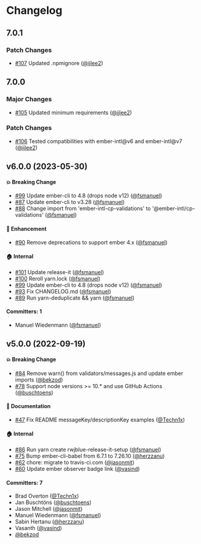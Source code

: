 # Changelog

## 7.0.1

### Patch Changes

- [#107](https://github.com/ember-intl/cp-validations/pull/107) Updated .npmignore ([@ijlee2](https://github.com/ijlee2))

## 7.0.0

### Major Changes

- [#105](https://github.com/ember-intl/cp-validations/pull/105) Updated minimum requirements ([@ijlee2](https://github.com/ijlee2))

### Patch Changes

- [#106](https://github.com/ember-intl/cp-validations/pull/106) Tested compatibilities with ember-intl@v6 and ember-intl@v7 ([@ijlee2](https://github.com/ijlee2))

## v6.0.0 (2023-05-30)

#### :boom: Breaking Change

- [#99](https://github.com/ember-intl/cp-validations/pull/99) Update ember-cli to 4.8 (drops node v12) ([@fsmanuel](https://github.com/fsmanuel))
- [#87](https://github.com/ember-intl/cp-validations/pull/87) Update ember-cli to v3.28 ([@fsmanuel](https://github.com/fsmanuel))
- [#88](https://github.com/ember-intl/cp-validations/pull/88) Change import from 'ember-intl-cp-validations' to '@ember-intl/cp-validations' ([@fsmanuel](https://github.com/fsmanuel))

#### :rocket: Enhancement

- [#90](https://github.com/ember-intl/cp-validations/pull/90) Remove deprecations to support ember 4.x ([@fsmanuel](https://github.com/fsmanuel))

#### :house: Internal

- [#101](https://github.com/ember-intl/cp-validations/pull/101) Update release-it ([@fsmanuel](https://github.com/fsmanuel))
- [#100](https://github.com/ember-intl/cp-validations/pull/100) Reroll yarn.lock ([@fsmanuel](https://github.com/fsmanuel))
- [#99](https://github.com/ember-intl/cp-validations/pull/99) Update ember-cli to 4.8 (drops node v12) ([@fsmanuel](https://github.com/fsmanuel))
- [#93](https://github.com/ember-intl/cp-validations/pull/93) Fix CHANGELOG.md ([@fsmanuel](https://github.com/fsmanuel))
- [#89](https://github.com/ember-intl/cp-validations/pull/89) Run yarn-deduplicate && yarn ([@fsmanuel](https://github.com/fsmanuel))

#### Committers: 1

- Manuel Wiedenmann ([@fsmanuel](https://github.com/fsmanuel))

## v5.0.0 (2022-09-19)

#### :boom: Breaking Change

- [#84](https://github.com/ember-intl/cp-validations/pull/84) Remove warn() from validators/messages.js and update ember imports ([@bekzod](https://github.com/bekzod))
- [#78](https://github.com/ember-intl/cp-validations/pull/78) Support node versions >= 10.\* and use GitHub Actions ([@buschtoens](https://github.com/buschtoens))

#### :memo: Documentation

- [#47](https://github.com/ember-intl/cp-validations/pull/47) Fix README messageKey/descriptionKey examples ([@Techn1x](https://github.com/Techn1x))

#### :house: Internal

- [#86](https://github.com/ember-intl/cp-validations/pull/86) Run yarn create rwjblue-release-it-setup ([@fsmanuel](https://github.com/fsmanuel))
- [#75](https://github.com/ember-intl/cp-validations/pull/75) Bump ember-cli-babel from 6.7.1 to 7.26.10 ([@herzzanu](https://github.com/herzzanu))
- [#62](https://github.com/ember-intl/cp-validations/pull/62) chore: migrate to travis-ci.com ([@jasonmit](https://github.com/jasonmit))
- [#60](https://github.com/ember-intl/cp-validations/pull/60) Update ember observer badge link ([@vasind](https://github.com/vasind))

#### Committers: 7

- Brad Overton ([@Techn1x](https://github.com/Techn1x))
- Jan Buschtöns ([@buschtoens](https://github.com/buschtoens))
- Jason Mitchell ([@jasonmit](https://github.com/jasonmit))
- Manuel Wiedenmann ([@fsmanuel](https://github.com/fsmanuel))
- Sabin Hertanu ([@herzzanu](https://github.com/herzzanu))
- Vasanth ([@vasind](https://github.com/vasind))
- [@bekzod](https://github.com/bekzod)
